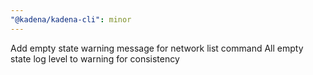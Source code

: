 ```yaml
---
"@kadena/kadena-cli": minor
---
```


Add empty state warning message for network list command
All empty state log level to warning for consistency
